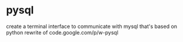 pysql
=====
create a terminal interface to communicate with mysql that's based on python
rewrite of code.google.com/p/w-pysql
